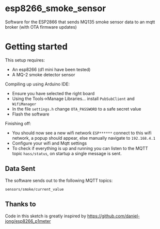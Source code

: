 # esp8266_smoke_sensor
Software for the ESP2866 that sends MQ135 smoke sensor data to an mqtt broker (with OTA firmware updates)

# Getting started
This setup requires:
- An esp8266 (d1 mini have been tested)
- A MQ-2 smoke detector sensor

Compiling up using Arduino IDE:
- Ensure you have selected the right board
- Using the Tools->Manage Libraries... install `PubSubClient` and `WifiManager`
- In the file `settings.h` change `OTA_PASSWORD` to a safe secret value
- Flash the software

Finishing off:
- You should now see a new wifi network `ESP******` connect to this wifi network, a popup should appear, else manually navigate to `192.168.4.1`
- Configure your wifi and Mqtt settings
- To check if everything is up and running you can listen to the MQTT topic `hass/status`, on startup a single message is sent.

## Data Sent
The software sends out to the following MQTT topics:

```
sensors/smoke/current_value 
```

## Thanks to
Code in this sketch is greatly inspired by https://github.com/daniel-jong/esp8266_p1meter
